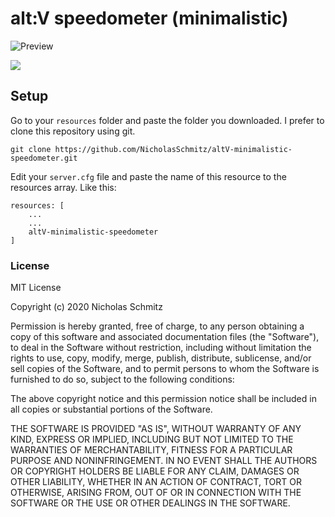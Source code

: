 # alt:V speedometer (minimalistic)

![Preview](https://github.com/NicholasSchmitz/altV-minimalistic-speedometer/minimalistic-speedometer.jpg)

[![](http://img.youtube.com/vi/VtZox-TIyvk/0.jpg)](http://www.youtube.com/watch?v=VtZox-TIyvk "Preview")

## Setup
Go to your `resources` folder and paste the folder you downloaded. I prefer to clone this repository using git.
```
git clone https://github.com/NicholasSchmitz/altV-minimalistic-speedometer.git
```

Edit your `server.cfg` file and paste the name of this resource to the resources array. Like this:
```
resources: [
    ...
    ...
    altV-minimalistic-speedometer
]
```

### License
MIT License

Copyright (c) 2020 Nicholas Schmitz

Permission is hereby granted, free of charge, to any person obtaining a copy
of this software and associated documentation files (the "Software"), to deal
in the Software without restriction, including without limitation the rights
to use, copy, modify, merge, publish, distribute, sublicense, and/or sell
copies of the Software, and to permit persons to whom the Software is
furnished to do so, subject to the following conditions:

The above copyright notice and this permission notice shall be included in all
copies or substantial portions of the Software.

THE SOFTWARE IS PROVIDED "AS IS", WITHOUT WARRANTY OF ANY KIND, EXPRESS OR
IMPLIED, INCLUDING BUT NOT LIMITED TO THE WARRANTIES OF MERCHANTABILITY,
FITNESS FOR A PARTICULAR PURPOSE AND NONINFRINGEMENT. IN NO EVENT SHALL THE
AUTHORS OR COPYRIGHT HOLDERS BE LIABLE FOR ANY CLAIM, DAMAGES OR OTHER
LIABILITY, WHETHER IN AN ACTION OF CONTRACT, TORT OR OTHERWISE, ARISING FROM,
OUT OF OR IN CONNECTION WITH THE SOFTWARE OR THE USE OR OTHER DEALINGS IN THE
SOFTWARE.